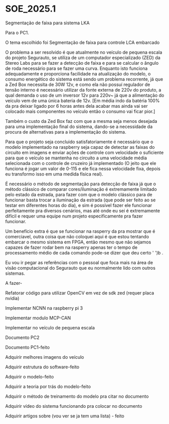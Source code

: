 # SOE_2025.1
Segmentação de faixa para sistema LKA


Para o PC1.

O tema escolhido foi Segmentação de faixa para controle LCA embarcado

O problema a ser resolvido é que atualmente no veículo de pequena escala do projeto Segurauto, se utiliza de um computador especializado (ZED) da Stereo Labs para se fazer a detecção de faixa e para se calcular o ângulo de roda necessário para se fazer uma curva. Enquanto isto funciona adequadamente e proporciona facilidade na atualização do modelo, o consumo energético do sistema está sendo um problema recorrente, já que a Zed Box necessita de 30W 12v, e como ela não possuí regulador de tensão interno é necessário utilizar da fonte externa de 220v do produto, a qual demanda o uso de um inversor 12v para 220v~ já que a alimentação do veículo vem de uma única bateria de 12v. [Em média indo da batéria 100% da pra deixar ligado por 6 horas antes dela acabar mas ainda vai ser colocado mais componentes no veículo então o consumo vai ficar pior.]

Também o custo da Zed Box faz com que a mesma seja menos desejada para uma implementação final do sistema, dando-se a necessidade da procura de alternativas para a implementação do sistema.

Para que o projeto seja concluido satisfatoriamente é necessário que o modelo implementado na raspberry seja capaz de detectar as faixas do circuito em imagens e enviar ações de controle com velocidade o suficiente para que o veículo se mantenha no circuito a uma velocidade média selecionada com o controle de cruzeiro já implementado (O jeito que ele funciona é jogar um valor de 0-115 e ele fica nessa velocidade fixa, depois eu transformo isso em uma medida física real).

É necessário o método de segmentação para detecção de faixa já que o método clássico de comparar cores/iluminação é extremamente limitado pelo estado da estrada, para fazer com que o modelo clássico para de funcionar basta trocar a iluminação da estrada (que pode ser feito ao se testar em diferentes horas do dia), e sim é possível fazer ele funcionar perfeitamente pra diversos cenários, mas até onde eu sei é extremamente difícil e requer uma equipe num projeto especificamente pra fazer funcionar.

Um benefício extra é que se funcionar na rasperry da pra mostrar que é comerciavel, outra coisa que não coloquei aqui é que estou tentando embarcar o mesmo sistema em FPGA, então mesmo que não sejamos capazes de fazer rodar bem na rasperry apenas ter o tempo de processamento médio de cada comando pode-se dizer que deu certo ' ')b .

Eu vou ir pegar as referências com o pessoal que foca mais na área de visão computacional do Segurauto que eu normalmente lido com outros sistemas.


A fazer-

Refatorar código para utilizar OpenCV em vez de sdk zed (requer placa nvidia)

Implementar NCNN na raspberry pi 3

Implementar modulo MCP-CAN

Implementar no veículo de pequena escala

Documento PC2

Documento PC1-feito 

Adquirir melhores imagens do veículo

Adquirir estrutura do software-feito

Adquirir o modelo-feito

Adquirir a teoria por trás do modelo-feito

Adquirir o método de treinamento do modelo pra citar no documento

Adquirir vídeo do sistema funcionando pra colocar no documento

Adquirir artigos sobre (vou ver se ja tem uma lista) - feito
